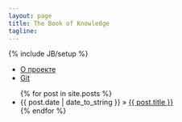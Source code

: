 ```yaml
---
layout: page
title: The Book of Knowledge
tagline: 
---
```

{% include JB/setup %}


* [О проекте](/pages/about.html)
* [Git](/pages/git.html)


<ul class="posts">
  {% for post in site.posts %}
    <li><span>{{ post.date | date_to_string }}</span> &raquo; <a href="{{ BASE_PATH }}{{ post.url }}">{{ post.title }}</a></li>
  {% endfor %}
</ul>
